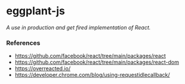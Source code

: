 # eggplant-js
*A use in production and get fired implementation of React.*

### References
- https://github.com/facebook/react/tree/main/packages/react
- https://github.com/facebook/react/tree/main/packages/react-dom
- https://overreacted.io/
- https://developer.chrome.com/blog/using-requestidlecallback/
